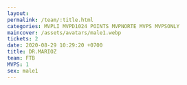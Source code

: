 ```yaml
---
layout: 
permalink: /team/:title.html
categories: MVPLI MVPD1024 POINTS MVPNORTE MVPS MVPSONLY
maincover: /assets/avatars/male1.webp
tickets: 2
date: 2020-08-29 10:29:20 +0700
title: DR.MARIOZ
team: FTB
MVPS: 1
sex: male1
---
```

